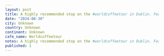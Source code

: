 ```yaml
---
layout: post
title: A highly recommended stop on the #worldcoffeetour in Dublin. Featured here, a âNoisetteâ!
date: "2024-08-30"
city: Unknown
country: Unknown
continent: Unknown
cafe_name: Worldcoffeetour
notes: A highly recommended stop on the #worldcoffeetour in Dublin. Featured here, a âNoisetteâ!
published: 1
---
```


